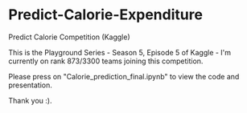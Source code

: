 # Predict-Calorie-Expenditure
Predict Calorie Competition (Kaggle)

This is the Playground Series - Season 5, Episode 5 of Kaggle - I'm currently on rank 873/3300 teams joining this competition.

Please press on "Calorie_prediction_final.ipynb" to view the code and presentation. 

Thank you :).
